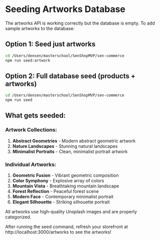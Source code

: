 # Seeding Artworks Database

The artworks API is working correctly but the database is empty. To add sample artworks to the database:

## Option 1: Seed just artworks
```bash
cd /Users/densen/masterschool/SenShopMVP/sen-commerce
npm run seed:artwork
```

## Option 2: Full database seed (products + artworks)
```bash
cd /Users/densen/masterschool/SenShopMVP/sen-commerce
npm run seed
```

## What gets seeded:

### Artwork Collections:
1. **Abstract Geometries** - Modern abstract geometric artwork
2. **Nature Landscapes** - Stunning natural landscapes  
3. **Minimalist Portraits** - Clean, minimalist portrait artwork

### Individual Artworks:
1. **Geometric Fusion** - Vibrant geometric composition
2. **Color Symphony** - Explosive array of colors
3. **Mountain Vista** - Breathtaking mountain landscape
4. **Forest Reflection** - Peaceful forest scene
5. **Modern Face** - Contemporary minimalist portrait
6. **Elegant Silhouette** - Striking silhouette portrait

All artworks use high-quality Unsplash images and are properly categorized.

After running the seed command, refresh your storefront at http://localhost:3000/artworks to see the artworks!